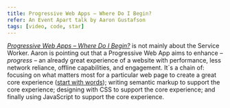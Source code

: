 ```yaml
---
title: Progressive Web Apps – Where Do I Begin?
refer: An Event Apart talk by Aaron Gustafson
tags: [video, code, star]
---
```

*[Progressive Web Apps – Where Do I Begin?](https://aneventapart.com/news/post/progressive-web-apps-where-do-i-begin-aea-video)* is not mainly about the Service Worker. Aaron is pointing out that a Progressive Web App aims to enhance *– progress –* an already great experience of a website with performance, less network reliance, offline capabilities, and engagement. It´s a chain of: focusing on what matters most for a particular web page to create a great core experience ([start with words](https://justinjackson.ca/words.html)); writing semantic markup to support the core experience; designing with CSS to support the core experience; and finally using JavaScript to support the core experience.
